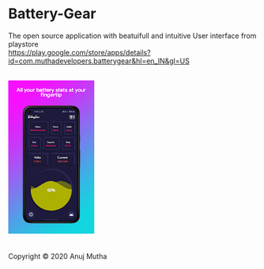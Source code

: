 # Battery-Gear
The open source application with beatuifull and intuitive User interface from playstore 
<br/>https://play.google.com/store/apps/details?id=com.muthadevelopers.batterygear&hl=en_IN&gl=US

<br/>![alt text](snapshots/1.jpeg)
<br/>
<br/>
<br/>Copyright © 2020 Anuj Mutha
